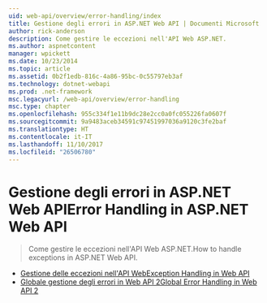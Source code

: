 ```yaml
---
uid: web-api/overview/error-handling/index
title: Gestione degli errori in ASP.NET Web API | Documenti Microsoft
author: rick-anderson
description: Come gestire le eccezioni nell'API Web ASP.NET.
ms.author: aspnetcontent
manager: wpickett
ms.date: 10/23/2014
ms.topic: article
ms.assetid: 0b2f1edb-816c-4a86-95bc-0c55797eb3af
ms.technology: dotnet-webapi
ms.prod: .net-framework
msc.legacyurl: /web-api/overview/error-handling
msc.type: chapter
ms.openlocfilehash: 955c334f1e11b9dc28e2cc0a0fc055226fa0607f
ms.sourcegitcommit: 9a9483aceb34591c97451997036a9120c3fe2baf
ms.translationtype: HT
ms.contentlocale: it-IT
ms.lasthandoff: 11/10/2017
ms.locfileid: "26506780"
---
```

<a name="error-handling-in-aspnet-web-api"></a><span data-ttu-id="912b5-103">Gestione degli errori in ASP.NET Web API</span><span class="sxs-lookup"><span data-stu-id="912b5-103">Error Handling in ASP.NET Web API</span></span>
====================
> <span data-ttu-id="912b5-104">Come gestire le eccezioni nell'API Web ASP.NET.</span><span class="sxs-lookup"><span data-stu-id="912b5-104">How to handle exceptions in ASP.NET Web API.</span></span>


- [<span data-ttu-id="912b5-105">Gestione delle eccezioni nell'API Web</span><span class="sxs-lookup"><span data-stu-id="912b5-105">Exception Handling in Web API</span></span>](exception-handling.md)
- [<span data-ttu-id="912b5-106">Globale gestione degli errori in Web API 2</span><span class="sxs-lookup"><span data-stu-id="912b5-106">Global Error Handling in Web API 2</span></span>](web-api-global-error-handling.md)
